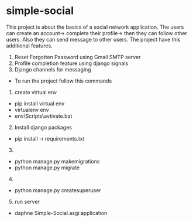 # simple-social
This project is about the basics of a social network application. The users can create an account-> complete their profile-> then they can follow other users.  Also they can send message to  other users. The project have this additional features.
1. Reset Forgotten Password using Gmail SMTP server   
2. Profile completion feature using django signals
3. Django channels for messaging

- To run the project follow this commands
1. create virtual env
- pip install virtual env
- virtualenv env
- env\Scripts\avtivate.bat
2. Install django packages
- pip install -r requirements.txt
3.
- python manage.py makemigrations
- python manage.py migrate
4.
- python manage.py createsuperuser
5. run server 
- daphne Simple-Social.asgi:application 




